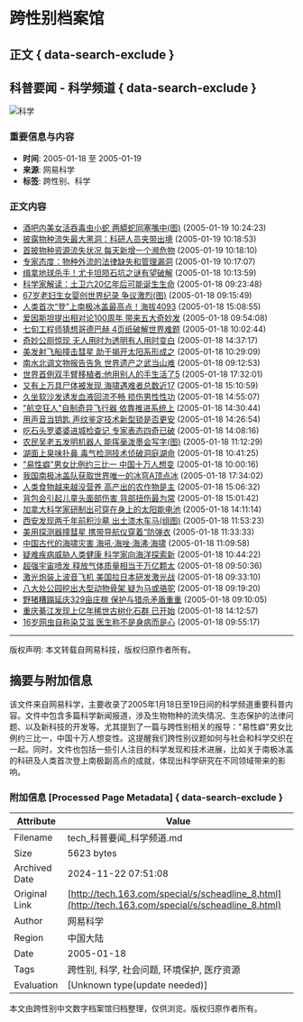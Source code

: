 # 跨性别档案馆

## 正文 { data-search-exclude }


## 科普要闻 - 科学频道 { data-search-exclude }

![科学](http://tech.163.com/Science/image/Title01.jpg)

### 重要信息与内容

- **时间**: 2005-01-18 至 2005-01-19
- **来源**: 网易科学
- **标签**: 跨性别、科学

### 正文内容

- [酒吧内美女活吞毒虫小蛇 两蟒蛇同塞嘴中(图)](http://tech.163.com/2005w01/12802/2005w01_1106101463783.html) (2005-01-19 10:24:23)
- [披露物种流失最大黑洞：科研人员夹带出境](http://tech.163.com/2005w01/12802/2005w01_1106101133300.html) (2005-01-19 10:18:53)
- [首披物种资源流失状况 每天新增一个濒危物](http://tech.163.com/2005w01/12802/2005w01_1106101090203.html) (2005-01-19 10:18:10)
- [专家态度：物种外流的法律缺失和管理漏洞](http://tech.163.com/2005w01/12802/2005w01_1106101027691.html) (2005-01-19 10:17:07)
- [缉拿地球杀手！尤卡坦陨石坑之谜有望破解](http://tech.163.com/2005w01/12801/2005w01_1106014439462.html) (2005-01-18 10:13:59)
- [科学家解读：土卫六20亿年后可能诞生生命](http://tech.163.com/2005w01/12801/2005w01_1106011428439.html) (2005-01-18 09:23:48)
- [67岁老妇生女婴创世界纪录 争议激烈(图)](http://tech.163.com/2005w01/12801/2005w01_1106010949527.html) (2005-01-18 09:15:49)
- [人类首次“登”上南极冰盖最高点！海拔4093](http://tech.163.com/2005w01/12801/2005w01_1106032135830.html) (2005-01-18 15:08:55)
- [爱因斯坦提出相对论100周年 带来五大奇妙发](http://tech.163.com/2005w01/12801/2005w01_1106013247855.html) (2005-01-18 09:54:08)
- [七旬工程师猜想哥德巴赫 4页纸破解世界难题](http://tech.163.com/2005w01/12801/2005w01_1106013764890.html) (2005-01-18 10:02:44)
- [奇妙公厕惊现 无人用时为透明有人用时变白](http://tech.163.com/2005w01/12801/2005w01_1106030237333.html) (2005-01-18 14:37:17)
- [美发射飞船撞击彗星 助于揭开太阳系形成之](http://tech.163.com/2005w01/12801/2005w01_1106015349296.html) (2005-01-18 10:29:09)
- [南水北调文物报告告急 世界遗产之武当山难](http://tech.163.com/2005w01/12801/2005w01_1106010773770.html) (2005-01-18 09:12:53)
- [世界首例双手臂移植者:他用别人的手生活了5](http://tech.163.com/2005w01/12801/2005w01_1106040721950.html) (2005-01-18 17:32:01)
- [又有上万具尸体被发现 海啸遇难者总数近17](http://tech.163.com/2005w01/12801/2005w01_1106032259168.html) (2005-01-18 15:10:59)
- [久坐软沙发诱发血液回流不畅 损伤男性性功](http://tech.163.com/2005w01/12801/2005w01_1106031307546.html) (2005-01-18 14:55:07)
- ["航空狂人"自制奇异飞行器 依靠推进系统上](http://tech.163.com/2005w01/12801/2005w01_1106029844556.html) (2005-01-18 14:30:44)
- [用声音当钥匙 声纹鉴定技术新型锁是否更安](http://tech.163.com/2005w01/12801/2005w01_1106029614278.html) (2005-01-18 14:26:54)
- [吃石头罗婆婆进城检查记 专家表态四奇已破](http://tech.163.com/2005w01/12801/2005w01_1106028496529.html) (2005-01-18 14:08:16)
- [农民吴老五发明机器人 能挥毫泼墨会写字(图)](http://tech.163.com/2005w01/12801/2005w01_1106017949297.html) (2005-01-18 11:12:29)
- [湖面上臭味扑鼻 毒气检测技术侦破洞庭湖命](http://tech.163.com/2005w01/12801/2005w01_1106016085042.html) (2005-01-18 10:41:25)
- ["易性癖"男女比例约三比一 中国十万人想变](http://tech.163.com/2005w01/12801/2005w01_1106013616045.html) (2005-01-18 10:00:16)
- [我国南极冰盖队获取世界唯一的冰穹A顶点冰](http://tech.163.com/2005w01/12801/2005w01_1106040842977.html) (2005-01-18 17:34:02)
- [人类食物越来越没营养 高产出的农作物是主](http://tech.163.com/2005w01/12801/2005w01_1106031992067.html) (2005-01-18 15:06:32)
- [背包会引起儿童头面部伤害 背部扭伤最为常](http://tech.163.com/2005w01/12801/2005w01_1106031702410.html) (2005-01-18 15:01:42)
- [加拿大科学家研制出可穿在身上的太阳能电池](http://tech.163.com/2005w01/12801/2005w01_1106028674743.html) (2005-01-18 14:11:14)
- [西安发现两千年前积沙墓 出土漆木车马(组图)](http://tech.163.com/2005w01/12801/2005w01_1106020403276.html) (2005-01-18 11:53:23)
- [美用探测器撞彗星 携带导航仪穿着“防弹衣](http://tech.163.com/2005w01/12801/2005w01_1106019213060.html) (2005-01-18 11:33:33)
- [中国古代的海啸灾害 海吼·海唑·海沸·海啸](http://tech.163.com/2005w01/12801/2005w01_1106017768484.html) (2005-01-18 11:09:58)
- [疑难疾病威胁人类健康 科学家向海洋探索新](http://tech.163.com/2005w01/12801/2005w01_1106016262398.html) (2005-01-18 10:44:22)
- [超强宇宙喷发 释放气体质量相当于万亿颗太](http://tech.163.com/2005w01/12801/2005w01_1106013036349.html) (2005-01-18 09:50:36)
- [激光炮装上波音飞机 美国拉日本研发激光战](http://tech.163.com/2005w01/12801/2005w01_1106011990626.html) (2005-01-18 09:33:10)
- [八大处公园挖出大型动物骨架 疑为马或骆驼](http://tech.163.com/2005w01/12801/2005w01_1106011160418.html) (2005-01-18 09:19:20)
- [野猪糟蹋延庆329亩庄稼 保护与猎杀矛盾重重](http://tech.163.com/2005w01/12801/2005w01_1106010605548.html) (2005-01-18 09:10:05)
- [重庆綦江发现上亿年稀世古树化石群 已开始](http://tech.163.com/2005w01/12801/2005w01_1106028777168.html) (2005-01-18 14:12:57)
- [16岁网虫自称染艾滋 医生称不是身病而是心](http://tech.163.com/2005w01/12801/2005w01_1106013317702.html) (2005-01-18 09:55:17)

---

版权声明: 本文转载自网易科技，版权归原作者所有。

## 摘要与附加信息

<!-- tcd_abstract -->
该文件来自网易科学，主要收录了2005年1月18日至19日间的科学频道重要科普内容。文件中包含多篇科学新闻报道，涉及生物物种的流失情况、生态保护的法律问题、以及新科技的开发等。尤其提到了一篇与跨性别相关的报导："易性癖"男女比例约三比一，中国十万人想变性。这提醒我们跨性别议题如何与社会和科学交织在一起。同时，文件也包括一些引人注目的科学发现和技术进展，比如关于南极冰盖的科研及人类首次登上南极副高点的成就，体现出科学研究在不同领域带来的影响。
<!-- tcd_abstract_end -->

### 附加信息 [Processed Page Metadata] { data-search-exclude }

| Attribute       | Value                                  |
|-----------------|----------------------------------------|
| Filename        | tech_科普要闻_科学频道.md                             |
| Size            | 5623 bytes                           |
| Archived Date   | 2024-11-22 07:51:08                             |
| Original Link   | [http://tech.163.com/special/s/scheadline_8.html](http://tech.163.com/special/s/scheadline_8.html)                       |
| Author          | 网易科学                               |
| Region          | 中国大陆                               |
| Date            | 2005-01-18                                 |
| Tags            | 跨性别, 科学, 社会问题, 环境保护, 医疗资源                                 |
| Evaluation            | [Unknown type(update needed)]                                 |
<!-- tcd_table_end -->

本文由跨性别中文数字档案馆归档整理，仅供浏览。版权归原作者所有。

